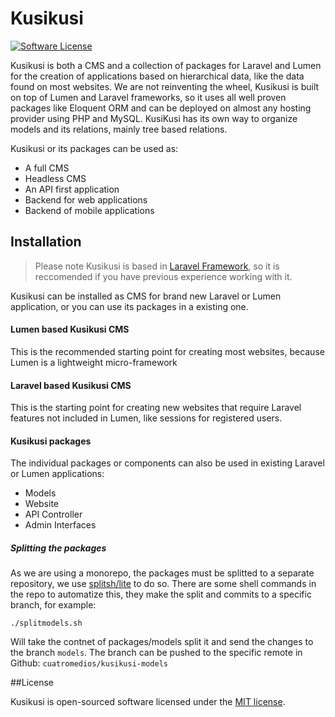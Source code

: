 # Kusikusi

[![Software License](https://img.shields.io/badge/license-MIT-brightgreen.svg?style=flat-square)](LICENSE)

Kusikusi is both a CMS and a collection of packages for Laravel and Lumen for the creation of applications based on hierarchical data, like the data found on most websites. We are not reinventing the wheel, Kusikusi is built on top of Lumen and Laravel frameworks, so it uses all well proven packages like Eloquent ORM and can be deployed on almost any hosting provider using PHP and MySQL. KusiKusi has its own way to organize models and its relations, mainly tree based relations.

Kusikusi or its packages can be used as:
* A full CMS
* Headless CMS
* An API first application
* Backend for web applications
* Backend of mobile applications

## Installation

> Please note Kusikusi is based in [Laravel Framework](https://www.laravel.com/), so it is reccomended if you have previous experience working with it.

Kusikusi can be installed as CMS for brand new Laravel or Lumen application, or you can use its packages in a existing one.

#### Lumen based Kusikusi CMS

This is the recommended starting point for creating most websites, because Lumen is a lightweight micro-framework

#### Laravel based Kusikusi CMS

This is the starting point for creating new websites that require Laravel features not included in Lumen, like sessions for registered users.

#### Kusikusi packages

The individual packages or components can also be used in existing Laravel or Lumen applications:

* Models
* Website
* API Controller
* Admin Interfaces

##### Splitting the packages
As we are using a monorepo, the packages must be splitted to a separate repository, we use [splitsh/lite](https://github.com/splitsh/lite) to do so. There are some shell commands in the repo to automatize this, they make the split and commits to a specific branch, for example:

```
./splitmodels.sh
```

Will take the contnet of packages/models split it and send the changes to the branch `models`. The branch can be pushed to the specific remote in Github: `cuatromedios/kusikusi-models`

##License

Kusikusi is open-sourced software licensed under the [MIT license](https://opensource.org/licenses/MIT).
